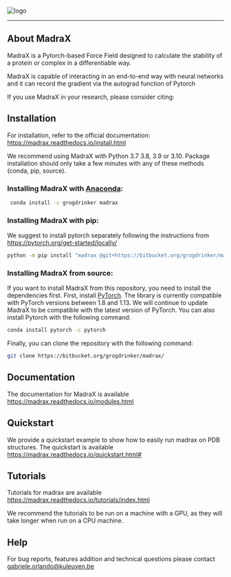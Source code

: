 ![logo](docs/_static/logo_small.png)

---

## About MadraX

MadraX is a Pytorch-based Force Field designed to calculate the stability of a protein or complex in a differentiable way. 

MadraX is capable of interacting in an end-to-end way with neural networks and it can record the gradient via the autograd function of Pytorch

If you use MadraX in your research, please consider citing:


## Installation

For installation, refer to the official documentation: https://madrax.readthedocs.io/install.html

We recommend using MadraX with Python 3.7 3.8, 3.9 or 3.10. 
Package installation should only take a few minutes with any of these methods (conda, pip, source).

### Installing MadraX with [Anaconda](https://www.anaconda.com/download/):

```sh
 conda install -c grogdrinker madrax 
```

### Installing MadraX with pip:

We suggest to install pytorch separately following the instructions from https://pytorch.org/get-started/locally/

```sh
python -m pip install "madrax @git+https://bitbucket.org/grogdrinker/madrax/"
```

### Installing MadraX from source:

If you want to install MadraX from this repository, you need to install the dependencies first.
First, install [PyTorch](https://pytorch.org/get-started/locally/). The library is currently compatible with PyTorch versions between 1.8 and 1.13. We will continue to update MadraX to be compatible with the latest version of PyTorch.
You can also install Pytorch with the following command:

```sh
conda install pytorch -c pytorch
```

Finally, you can clone the repository with the following command:

```sh
git clone https://bitbucket.org/grogdrinker/madrax/
```

## Documentation

The documentation for MadraX is available https://madrax.readthedocs.io/modules.html

## Quickstart

We provide a quickstart example to show how to easily run madrax on PDB structures.
The quickstart is available https://madrax.readthedocs.io/quickstart.html#


## Tutorials

Tutorials for madrax are available https://madrax.readthedocs.io/tutorials/index.html

We recommend the tutorials to be run on a machine with a GPU, as they will take longer when run on a CPU machine.

## Help

For bug reports, features addition and technical questions please contact gabriele.orlando@kuleuven.be

